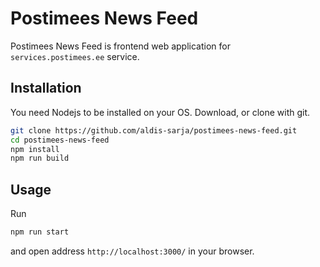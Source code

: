 # Postimees News Feed
Postimees News Feed is frontend web application for `services.postimees.ee` service.

## Installation
You need Nodejs to be installed on your OS.
Download, or clone with git.
```bash
git clone https://github.com/aldis-sarja/postimees-news-feed.git
cd postimees-news-feed
npm install
npm run build
```

## Usage
Run 
```bash
npm run start
```

and open address `http://localhost:3000/` in your browser.
